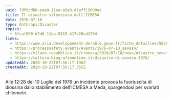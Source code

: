 ```yaml
---
uuid: 7df0cd80-eaa8-11ea-a9a8-d1aff19000ac
title: Il disastro silenzioso dell'ICMESA
date: 1976-07-10
type: AnthropicDisaster
topics:
  - 5fcaf090-d7d6-11ea-8315-417e20cd1794
links:
  - https://www.aria.developpement-durable.gouv.fr/fiche_detaillee/5620_en/?lang=en
  - https://processsafety.events/events/1976-07-10_seveso/
  - https://milano.repubblica.it/cronaca/2016/07/10/news/disastro_seveso-143783879/
  - https://cultura.biografieonline.it/disastro-di-seveso-1976/
updatedAt: 2020-10-22T07:56:17.196Z
createdAt: 2020-10-22T07:56:17.355Z
---
```

Alle 12:28 del 10 Luglio del 1976 un incidente provoca la fuoriuscita di diossina dallo stabilimento dell'ICMESA a Meda, spargendosi per svariati chilometri.